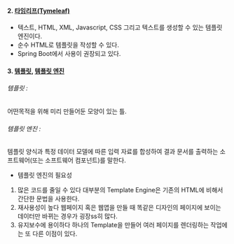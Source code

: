 #### 2. [타임리프(Tymeleaf)]()
- 텍스트, HTML, XML, Javascript, CSS 그리고 텍스트를 생성할 수 있는 템플릿 엔진이다.
- 순수 HTML로 템플릿을 작성할 수 있다.
- Spring Boot에서 사용이 권장되고 있다.

#### 3. [템플릿](), [템플릿 엔진]()

###### 템플릿 :
어떤목적을 위해 미리 만들어둔 모양이 있는 틀.

###### 템플릿 엔진 :
 템플릿 양식과 특정 데이터 모델에 따른 입력 자료를 합성하여 결과 문서를 출력하는 소프트웨어(또는 소프트웨어 컴포넌트)를 말한다.
- 템플릿 엔진의 필요성
 1. 많은 코드를 줄일 수 있다
대부분의 Template Engine은 기존의 HTML에 비해서 간단한 문법을 사용한다.
 2. 재사용성이 높다
웹페이지 혹은 웹앱을 만들 때 똑같은 디자인의 페이지에 보이는 데이터만 바뀌는 경우가 굉장ss히 많다.
 3. 유지보수에 용이하다
하나의 Template을 만들어 여러 페이지를 렌더링하는 작업에는 또 다른 이점이 있다.
